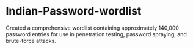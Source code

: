 # Indian-Password-wordlist
Created a comprehensive wordlist containing approximately 140,000 password entries for use in penetration testing, password spraying, and brute-force attacks.
